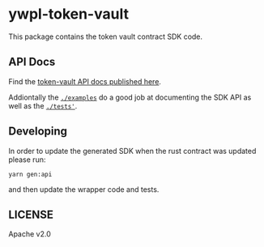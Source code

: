 # ywpl-token-vault

This package contains the token vault contract SDK code.

## API Docs


Find the [token-vault API docs published
here](https://metaplex-foundation.github.io/metaplex-program-library/docs/token-vault/index.html).

Addiontally the [`./examples`](./examples) do a good job at documenting the SDK API as well as the
[`./tests'`](./tests).

## Developing

In order to update the generated SDK when the rust contract was updated please run:

```
yarn gen:api
```

and then update the wrapper code and tests.

## LICENSE

Apache v2.0
